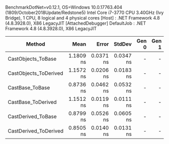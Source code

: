 BenchmarkDotNet=v0.12.1, OS=Windows 10.0.17763.404 (1809/October2018Update/Redstone5)
Intel Core i7-3770 CPU 3.40GHz (Ivy Bridge), 1 CPU, 8 logical and 4 physical cores
  [Host]     : .NET Framework 4.8 (4.8.3928.0), X86 LegacyJIT  [AttachedDebugger]
  DefaultJob : .NET Framework 4.8 (4.8.3928.0), X86 LegacyJIT


|                Method |      Mean |     Error |    StdDev | Gen 0 | Gen 1 | Gen 2 | Allocated |
|---------------------- |----------:|----------:|----------:|------:|------:|------:|----------:|
|    CastObjects_ToBase | 1.1809 ns | 0.0371 ns | 0.0347 ns |     - |     - |     - |         - |
| CastObjects_ToDerived | 1.1572 ns | 0.0206 ns | 0.0183 ns |     - |     - |     - |         - |
|       CastBase_ToBase | 0.8736 ns | 0.0462 ns | 0.0532 ns |     - |     - |     - |         - |
|    CastBase_ToDerived | 1.1512 ns | 0.0119 ns | 0.0111 ns |     - |     - |     - |         - |
|    CastDerived_ToBase | 0.8799 ns | 0.0526 ns | 0.0605 ns |     - |     - |     - |         - |
| CastDerived_ToDerived | 0.8505 ns | 0.0140 ns | 0.0131 ns |     - |     - |     - |         - |
